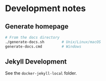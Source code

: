 # Development notes

## Generate homepage

```bash
# From the docs directory
./generate-docs.sh        # Unix/Linux/macOS
generate-docs.cmd         # Windows
```

## Jekyll Development

See the `docker-jekyll-local` folder.
